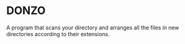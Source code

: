 # DONZO
A program that scans your directory and arranges all the files in new directories according to their extensions.
